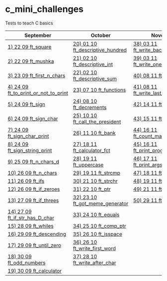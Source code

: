 # c_mini_challenges
Tests to teach C basics

September| October | November | December |
-------------|-------------|-------------|-------------|
[1) 22 09 ft_square](https://github.com/Ysoroko/c_mini_challenges/blob/main/September/001_22_09_ft_square.MD) | [20) 01 10 ft_descriptive_hundred](https://github.com/Ysoroko/c_mini_challenges/blob/main/October/020_01_10_ft_descriptive_hundred.MD) | [38) 03 11 ft_write_backwards](https://github.com/Ysoroko/c_mini_challenges/blob/main/November/038_03_11_ft_write_backwards.MD) | [51) 06 12 ft_files](https://github.com/Ysoroko/c_mini_challenges/blob/main/December/051_06_12_ft_files.MD) |
[2) 22 09 ft_mushka](https://github.com/Ysoroko/c_mini_challenges/blob/main/September/002_22_09_ft_mushka.MD) |  [21) 02 10 ft_descriptive_int](https://github.com/Ysoroko/c_mini_challenges/blob/main/October/021_02_10_ft_descriptive_int.MD) | [39) 03 11 ft_write_one_in_two_chars](https://github.com/Ysoroko/c_mini_challenges/blob/main/November/039_06_11_ft_write_one_in_two_chars.MD) |
[3) 23 09 ft_first_n_chars](https://github.com/Ysoroko/c_mini_challenges/blob/main/September/003_23_09_ft_first_n_chars.MD) | [22) 02 10 ft_descriptive_sum](https://github.com/Ysoroko/c_mini_challenges/blob/main/October/022_02_10_ft_descriptive_sum.MD) | [40) 08 11 ft_strcpy](https://github.com/Ysoroko/c_mini_challenges/blob/main/November/040_08_11_ft_strcpy.MD) |
[4) 24 09 ft_to_print_or_not_to_print](https://github.com/Ysoroko/c_mini_challenges/blob/main/September/004_24_09_ft_to_print_or_not_to_print.MD) | [23) 07 10 ft_functions](https://github.com/Ysoroko/c_mini_challenges/blob/main/October/023_07_10_ft_functions.MD) | [41) 08 11 ft_write_last_word](https://github.com/Ysoroko/c_mini_challenges/blob/main/November/041_08_11_ft_write_last_word.MD) |
[5) 24 09 ft_sign](https://github.com/Ysoroko/c_mini_challenges/blob/main/September/005_24_09_ft_sign.MD) |  [24) 08 10 ft_decrements](https://github.com/Ysoroko/c_mini_challenges/blob/main/October/024_08_10_ft_decrements.MD) | [42) 14 11 ft_mini_atoi](https://github.com/Ysoroko/c_mini_challenges/blob/main/November/042_14_11_ft_mini_atoi.MD) |
[6) 24 09 ft_sign_char](https://github.com/Ysoroko/c_mini_challenges/blob/main/September/006_24_09_ft_sign_char.MD) | [25) 10 10 ft_call_the_president](https://github.com/Ysoroko/c_mini_challenges/blob/main/October/025_10_10_ft_call_the_president.MD) | [43) 15 11 ft_real_atoi](https://github.com/Ysoroko/c_mini_challenges/blob/main/November/043_15_11_ft_real_atoi.MD) |
[7) 24 09 ft_sign_char_print](https://github.com/Ysoroko/c_mini_challenges/blob/main/September/007_24_09_ft_sign_char_print.MD) | [26) 11 10 ft_bank](https://github.com/Ysoroko/c_mini_challenges/blob/main/October/026_11_10_ft_bank.MD) |  [44) 16 11 ft_count_main_arguments](https://github.com/Ysoroko/c_mini_challenges/blob/main/November/044_16_11_ft_count_main_arguments.MD) |
[8) 24 09 ft_sign_string_print](https://github.com/Ysoroko/c_mini_challenges/blob/main/September/008_24_09_ft_sign_string_print.MD) | [27) 18 11 ft_calculator_fct](https://github.com/Ysoroko/c_mini_challenges/blob/main/October/027_18_10_ft_calculator_fct.MD) | [45) 16 11 ft_print_program_name](https://github.com/Ysoroko/c_mini_challenges/blob/main/November/045_16_11_ft_print_program_name.MD) |
[9) 25 09 ft_n_chars_d](https://github.com/Ysoroko/c_mini_challenges/blob/main/September/009_25_09_ft_n_chars_d.MD) | [28) 19 11 ft_uppercase](https://github.com/Ysoroko/c_mini_challenges/blob/main/October/028_19_10_ft_uppercase.MD) | [46) 17 11 ft_print_args_backwards](https://github.com/Ysoroko/c_mini_challenges/blob/main/November/046_17_11_ft_print_args_backwards.MD) |
[10) 26 09 ft_n_chars](https://github.com/Ysoroko/c_mini_challenges/blob/main/September/010_26_09_ft_n_chars.MD) | [29) 19 11 ft_strcmp](https://github.com/Ysoroko/c_mini_challenges/blob/main/October/029_19_10_ft_strcmp.MD) | [47) 18 11 ft_easy_putnbr](https://github.com/Ysoroko/c_mini_challenges/blob/main/November/047_18_11_ft_easy_putnbr.MD) |
[11) 26 09 ft_ifs](https://github.com/Ysoroko/c_mini_challenges/blob/main/September/011_26_09_ft_ifs.MD) | [30) 21 10 ft_strchr](https://github.com/Ysoroko/c_mini_challenges/blob/main/October/030_21_10_ft_strchr.MD) | [48) 19 11 ft_putnbr](https://github.com/Ysoroko/c_mini_challenges/blob/main/November/048_19_11_ft_putnbr.MD) |
[12) 26 09 ft_if_zeroes](https://github.com/Ysoroko/c_mini_challenges/blob/main/September/012_26_09_ft_if_zeroes.MD) | [31) 22 10 ft_ptr](https://github.com/Ysoroko/c_mini_challenges/blob/main/October/031_22_10_ft_ptr.MD) | [49) 21 11 ft_random_n](https://github.com/Ysoroko/c_mini_challenges/blob/main/November/049_21_11_ft_random_n.MD) |
[13) 27 09 ft_if_threes](https://github.com/Ysoroko/c_mini_challenges/blob/main/September/013_27_09_ft_if_threes.MD) | [32) 23 10 ft_got_meme_generator](https://github.com/Ysoroko/c_mini_challenges/blob/main/October/032_23_10_ft_got_meme_generator.MD) | [50) 29 11 ft_atoi_base](https://github.com/Ysoroko/c_mini_challenges/blob/main/November/050_29_11_ft_atoi_base.MD) |
[14) 27 09 ft_if_str_has_D_char](https://github.com/Ysoroko/c_mini_challenges/blob/main/September/014_27_09_ft_if_str_has_D_char.MD) | [33) 24 10 ft_equals](https://github.com/Ysoroko/c_mini_challenges/blob/main/October/033_24_10_ft_equals.MD) |
[15) 28 09 ft_whiles](https://github.com/Ysoroko/c_mini_challenges/blob/main/September/015_28_09_ft_whiles.MD) | [34) 25 10 ft_comp_ptr](https://github.com/Ysoroko/c_mini_challenges/blob/main/October/034_25_10_ft_comp_ptr.MD) |
[16) 29 09 ft_descending](https://github.com/Ysoroko/c_mini_challenges/blob/main/September/016_29_09_ft_descending.MD) | [35) 26 10 ft_isspace](https://github.com/Ysoroko/c_mini_challenges/blob/main/October/035_26_10_ft_isspace.MD) |
[17) 29 09 ft_until_zero](https://github.com/Ysoroko/c_mini_challenges/blob/main/September/017_29_09_ft_until_zero.MD) | [36) 26 10 ft_write_first_word](https://github.com/Ysoroko/c_mini_challenges/blob/main/October/036_26_10_ft_write_first_word.MD) |
[18) 30 09 ft_odd_numbers](https://github.com/Ysoroko/c_mini_challenges/blob/main/September/018_30_09_ft_odd_numbers.MD) | [37) 28 10 ft_write_after_char](https://github.com/Ysoroko/c_mini_challenges/blob/main/October/037_28_10_ft_write_after_char.MD) |
[19) 30 09 ft_calculator](https://github.com/Ysoroko/c_mini_challenges/blob/main/September/019_30_09_ft_calculator.MD) | |

